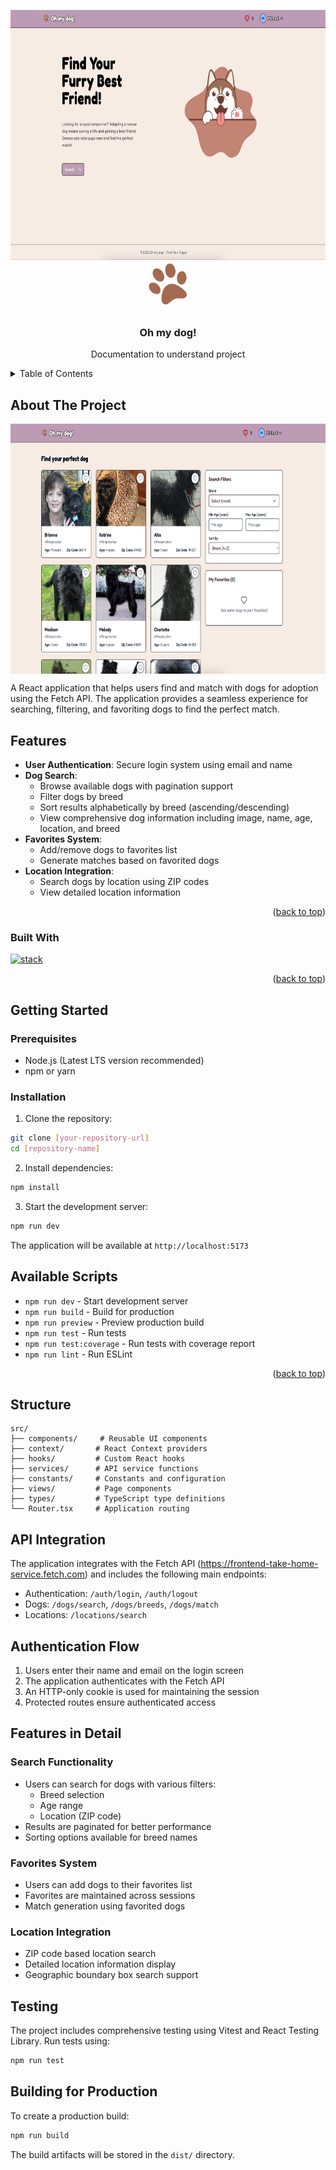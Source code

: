 <a id="readme-top"></a>

<!-- PROJECT LOGO -->
<img align="center" src="main/public/home.png" alt="setup" width="820" height="400" />

<br />
<div align="center">
  <a href="https://github.com/othneildrew/Best-README-Template">
    <img src="main/public/logo.png" alt="Logo" width="80" height="80">
  </a>

  <h3 align="center">Oh my dog!</h3>

  <p align="center">
    Documentation to understand project
  </p>
</div>



<!-- TABLE OF CONTENTS -->
<details>
  <summary>Table of Contents</summary>
  <ol>
    <li>
      <a href="#about-the-project">About The Project</a>
      <ul>
        <li><a href="#built-with">Built With</a></li>
      </ul>
    </li>
    <li>
      <a href="#getting-started">Getting Started</a>
      <ul>
        <li><a href="#prerequisites">Prerequisites</a></li>
        <li><a href="#installation">Installation</a></li>
      </ul>
    </li>
    <li><a href="#structure">Usage</a></li>
    <li><a href="#api">Usage</a></li>
  </ol>
</details>



<!-- ABOUT THE PROJECT -->
## About The Project

<img align="center" src="main/public/search.png" alt="setup" width="820" height="400"/>

A React application that helps users find and match with dogs for adoption using the Fetch API. The application provides a seamless experience for searching, filtering, and favoriting dogs to find the perfect match.

## Features

- **User Authentication**: Secure login system using email and name
- **Dog Search**: 
  - Browse available dogs with pagination support
  - Filter dogs by breed
  - Sort results alphabetically by breed (ascending/descending)
  - View comprehensive dog information including image, name, age, location, and breed
- **Favorites System**: 
  - Add/remove dogs to favorites list
  - Generate matches based on favorited dogs
- **Location Integration**:
  - Search dogs by location using ZIP codes
  - View detailed location information

<p align="right">(<a href="#readme-top">back to top</a>)</p>



### Built With

[![stack](https://skillicons.dev/icons?i=react,typescript,vite,vitest,tailwind,vercel,githubactions)](https://skillicons.dev)

<p align="right">(<a href="#readme-top">back to top</a>)</p>



<!-- GETTING STARTED -->
## Getting Started

### Prerequisites


- Node.js (Latest LTS version recommended)
- npm or yarn

### Installation

1. Clone the repository:
```bash
git clone [your-repository-url]
cd [repository-name]
```

2. Install dependencies:
```bash
npm install
```

3. Start the development server:
```bash
npm run dev
```

The application will be available at `http://localhost:5173`

## Available Scripts

- `npm run dev` - Start development server
- `npm run build` - Build for production
- `npm run preview` - Preview production build
- `npm run test` - Run tests
- `npm run test:coverage` - Run tests with coverage report
- `npm run lint` - Run ESLint

<p align="right">(<a href="#readme-top">back to top</a>)</p>


## Structure

```
src/
├── components/     # Reusable UI components
├── context/       # React Context providers
├── hooks/         # Custom React hooks
├── services/      # API service functions
├── constants/     # Constants and configuration
├── views/         # Page components
├── types/         # TypeScript type definitions
└── Router.tsx     # Application routing
```

## API Integration

The application integrates with the Fetch API (https://frontend-take-home-service.fetch.com) and includes the following main endpoints:

- Authentication: `/auth/login`, `/auth/logout`
- Dogs: `/dogs/search`, `/dogs/breeds`, `/dogs/match`
- Locations: `/locations/search`

## Authentication Flow

1. Users enter their name and email on the login screen
2. The application authenticates with the Fetch API
3. An HTTP-only cookie is used for maintaining the session
4. Protected routes ensure authenticated access

## Features in Detail

### Search Functionality
- Users can search for dogs with various filters:
  - Breed selection
  - Age range
  - Location (ZIP code)
- Results are paginated for better performance
- Sorting options available for breed names

### Favorites System
- Users can add dogs to their favorites list
- Favorites are maintained across sessions
- Match generation using favorited dogs

### Location Integration
- ZIP code based location search
- Detailed location information display
- Geographic boundary box search support

## Testing

The project includes comprehensive testing using Vitest and React Testing Library. Run tests using:

```bash
npm run test
```

## Building for Production

To create a production build:

```bash
npm run build
```

The build artifacts will be stored in the `dist/` directory.
